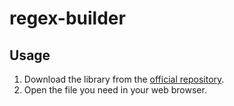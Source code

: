# regex-builder

## Usage

1. Download the library from the [official repository](https://github.com/sunteya/regex-builder).
2. Open the file you need in your web browser.
